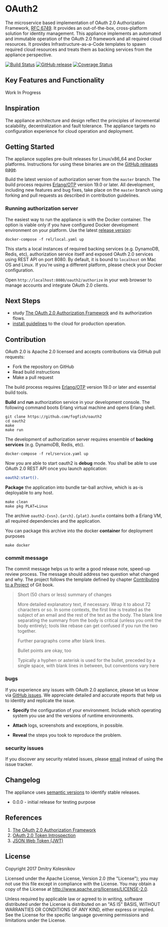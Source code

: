 # OAuth2 

The microservice based implementation of OAuth 2.0 Authorization Framework, [RFC 6749](https://tools.ietf.org/html/rfc6749). It provides an out-of-the-box, cross-platform solution for identity management. This appliance implements an automated and immutable operation of the OAuth 2.0 framework and all required cloud resources. It provides Infrastructure-as-a-Code templates to spawn required cloud resources and treats them as backing services from the appliance perspective.

[![Build Status](https://secure.travis-ci.org/fogfish/oauth2.svg?branch=master)](http://travis-ci.org/fogfish/oauth2) [![GitHub release](https://img.shields.io/github/release/fogfish/oauth2.svg)](https://github.com/fogfish/oauth2/releases/latest) [![Coverage Status](https://coveralls.io/repos/github/fogfish/oauth2/badge.svg?branch=master)](https://coveralls.io/github/fogfish/oauth2?branch=master)

## Key Features and Functionality

Work In Progress


## Inspiration

The appliance architecture and design reflect the principles of incremental scalability, decentralization and fault tolerance. The appliance targets no configuration experience  for cloud operation and deployment. 



## Getting Started

The appliance supplies pre-built releases for Linux/x86_64 and Docker platforms. Instructions for using these binaries are on the [GitHub releases page](https://github.com/fogfish/oauth2/releases).

Build the latest version of authorization server from the `master` branch. The build process requires [Erlang/OTP](http://www.erlang.org/downloads) version 19.0 or later. All development, including new features and bug fixes, take place on the `master` branch using forking and pull requests as described in contribution guidelines.


### Running authorization server

The easiest way to run the appliance is with the Docker container. The option is viable only if you have configured Docker development environment on your platform. Use the latest [release version](https://github.com/fogfish/oauth2/releases):

```
docker-compose -f rel/local.yaml up
```

This starts a local instances of required backing services (e.g. DynamoDB, Redis, etc), authorization service itself and exposed OAuth 2.0 services using REST API on port 8080. By default, it is bound to `localhost` on Mac OS and Linux. If you're using a different platform, please check your Docker configuration.

Open `http://localhost:8080/oauth2/authorize` in your web browser to manage accounts and integrate OAuth 2.0 clients. 


## Next Steps

* study [The OAuth 2.0 Authorization Framework](https://tools.ietf.org/html/rfc6749) and its authorization flows.
* [install guidelines](docs/install.md) to the cloud for production operation.


## Contribution

OAuth 2.0 is Apache 2.0 licensed and accepts contributions via GitHub pull requests:

* Fork the repository on GitHub
* Read build instructions
* Make a pull request

The build process requires [Erlang/OTP](http://www.erlang.org/downloads) version 19.0 or later and essential build tools.

**Build** and **run** authorization service in your development console. The following command boots Erlang virtual machine and opens Erlang shell.

```
git clone https://github.com/fogfish/oauth2
cd oauth2
make
make run
```

The development of authorization server requires ensemble of **backing services** (e.g. DynamoDB, Redis, etc).

```
docker-compose -f rel/service.yaml up
```

Now you are able to start oauth2 is **debug** mode. You shall be able to use OAuth 2.0 REST API once you launch application:

```erlang
oauth2:start().
```

**Package** the application into bundle tar-ball archive, which is as-is deployable to any host. 

```
make clean
make pkg PLAT=Linux
```
The archive `oauth2-{vsn}.{arch}.{plat}.bundle` contains both a Erlang VM, all required dependencies and the application.

You can package this archive into the docker **container** for deployment purposes

```
make docker
```


### commit message

The commit message helps us to write a good release note, speed-up review process. The message should address two question what changed and why. The project follows the template defined by chapter [Contributing to a Project](http://git-scm.com/book/ch5-2.html) of Git book.

>
> Short (50 chars or less) summary of changes
>
> More detailed explanatory text, if necessary. Wrap it to about 72 characters or so. In some contexts, the first line is treated as the subject of an email and the rest of the text as the body. The blank line separating the summary from the body is critical (unless you omit the body entirely); tools like rebase can get confused if you run the two together.
> 
> Further paragraphs come after blank lines.
> 
> Bullet points are okay, too
> 
> Typically a hyphen or asterisk is used for the bullet, preceded by a single space, with blank lines in between, but conventions vary here
>
>

### bugs

If you experience any issues with OAuth 2.0 appliance, please let us know via [GitHub issues](https://github.com/fogfish/oauth2/issue). We appreciate detailed and accurate reports that help us to identity and replicate the issue. 

* **Specify** the configuration of your environment. Include which operating system you use and the versions of runtime environments. 

* **Attach** logs, screenshots and exceptions, in possible.

* **Reveal** the steps you took to reproduce the problem.


### security issues

If you discover any security related issues, please [email](mailto:dmkolesnikov@gmail.com) instead of using the issue tracker. 

## Changelog

The appliance uses [semantic versions](http://semver.org) to identify stable releases. 

* 0.0.0 - initial release for testing purpose 

## References

1. [The OAuth 2.0 Authorization Framework](https://tools.ietf.org/html/rfc6749)
1. [OAuth 2.0 Token Introspection](https://tools.ietf.org/html/rfc7662)
1. [JSON Web Token (JWT)](https://tools.ietf.org/html/rfc7519)


## License

Copyright 2017 Dmitry Kolesnikov

Licensed under the Apache License, Version 2.0 (the "License"); you may not use this file except in compliance with the License. You may obtain a copy of the License at http://www.apache.org/licenses/LICENSE-2.0.

Unless required by applicable law or agreed to in writing, software distributed under the License is distributed on an "AS IS" BASIS, WITHOUT WARRANTIES OR CONDITIONS OF ANY KIND, either express or implied. See the License for the specific language governing permissions and limitations under the License.